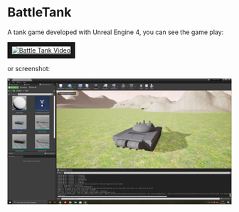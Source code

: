 # BattleTank

A tank game developed with Unreal Engine 4, you can see the game play:

<a href="http://www.youtube.com/watch?feature=player_embedded&v=VN1IBMi1TFo
" target="_blank"><img src="http://img.youtube.com/vi/VN1IBMi1TFo/0.jpg" 
alt="Battle Tank Video" width="1800" border="10" />
</a>

or screenshot:

<p align="center">
  <img src="https://github.com/HakanAkkurt/BattleTank/blob/master/Screenshots/Screenshot1.png" width="1800" title="Battle Tank">
</p>
